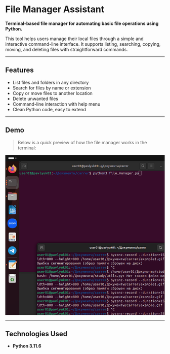 # File Manager Assistant

**Terminal-based file manager for automating basic file operations using Python.**

This tool helps users manage their local files through a simple and interactive command-line interface. It supports listing, searching, copying, moving, and deleting files with straightforward commands.

---

## Features

- List files and folders in any directory  
- Search for files by name or extension  
- Copy or move files to another location  
- Delete unwanted files  
- Command-line interaction with help menu  
- Clean Python code, easy to extend

---

##  Demo

> Below is a quick preview of how the file manager works in the terminal:

![File Manager Demo](example.gif)

---

## Technologies Used

- **Python 3.11.6**
